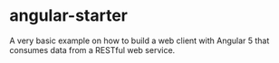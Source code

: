 # angular-starter
A very basic example on how to build a web client with Angular 5 that consumes data from a RESTful web service.
